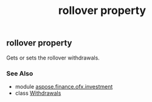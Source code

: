﻿---
title: rollover property
second_title: Aspose.Finance for Python via .NET API References
description: 
type: docs
weight: 90
url: /python-net/aspose.finance.ofx.investment/withdrawals/rollover/
is_root: false
---

## rollover property


Gets or sets the rollover withdrawals.

### See Also
* module [aspose.finance.ofx.investment](../../)
* class [Withdrawals](/finance/python-net/aspose.finance.ofx.investment/withdrawals)
